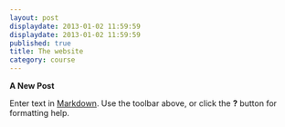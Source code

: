 ```yaml
---
layout: post
displaydate: 2013-01-02 11:59:59
displaydate: 2013-01-02 11:59:59
published: true
title: The website
category: course
---
```


**A New Post**
 
Enter text in [Markdown](http://daringfireball.net/projects/markdown/). Use the toolbar above, or click the **?** button for formatting help.